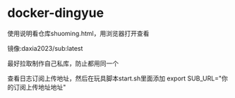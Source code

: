 # docker-dingyue

使用说明看仓库shuoming.html，用浏览器打开查看

镜像:daxia2023/sub:latest

最好拉取制作自己私库，防止都用同一个

查看日志订阅上传地址，然后在玩具脚本start.sh里面添加
export SUB_URL="你的订阅上传地址地址"
